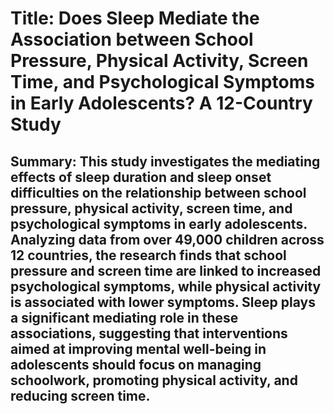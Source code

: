 # Title: Does Sleep Mediate the Association between School Pressure, Physical Activity, Screen Time, and Psychological Symptoms in Early Adolescents? A 12-Country Study

## Summary: This study investigates the mediating effects of sleep duration and sleep onset difficulties on the relationship between school pressure, physical activity, screen time, and psychological symptoms in early adolescents. Analyzing data from over 49,000 children across 12 countries, the research finds that school pressure and screen time are linked to increased psychological symptoms, while physical activity is associated with lower symptoms. Sleep plays a significant mediating role in these associations, suggesting that interventions aimed at improving mental well-being in adolescents should focus on managing schoolwork, promoting physical activity, and reducing screen time.